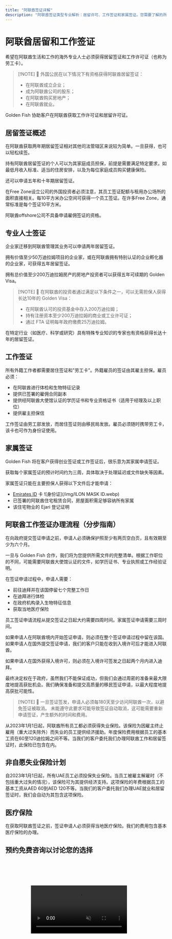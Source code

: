 ```yaml
---
title: "阿联酋签证详解"
description: "阿联酋签证类型专业解析：居留许可、工作签证和家属签证。您需要了解的所有要求和办理流程。"
---
```


# 阿联酋居留和工作签证

希望在阿联酋生活和工作的海外专业人士必须获得居留签证和工作许可证（也称为劳工卡）。

> [!NOTE] 💚 外国公民在以下情况下有资格获得阿联酋居留签证：
>
> - 在阿联酋成立企业；
> - 成为阿联酋公司的股东；
> - 在阿联酋购买房地产；
> - 在阿联酋就业。

Golden Fish 协助客户在阿联酋获取工作许可证和居留许可证。

## 居留签证概述

在阿联酋获取两年期居留签证相对其他司法管辖区来说较为简单。一旦获得，也可以轻松续签。

持有阿联酋居留签证的个人可以为其家庭成员担保，前提是需要满足特定要求，如最低月收入标准、适当的住房安排，以及为每位家庭成员购买健康保险。

还可以申请五年和十年期居留签证。

在Free Zone设立公司的外国投资者必须注意，其员工签证配额与租用办公场所的面积直接相关。每10平方米办公空间可获得一个员工签证。在许多Free Zone，通常标准是每个签证10平方米。

阿联酋offshore公司不具备申请雇佣签证的资格。

## 专业人士签证

企业家迁移到阿联酋管理其业务可以申请两年居留签证。

拥有价值至少50万迪拉姆项目的企业家，或在阿联酋拥有特别认证的企业孵化器的企业家，可获得五年居留签证。

拥有总价值至少200万迪拉姆房产的房地产投资者可以获得五年可续期的 Golden Visa。

> [!NOTE] 💚 在阿联酋的投资者通过满足以下条件之一，可以无需担保人获得长达10年的 Golden Visa：
>
> - 在阿联酋认可的投资基金中存入200万迪拉姆；
> - 持有注册资本至少200万迪拉姆的商业或工业许可证；
> - 通过 FTA 证明每年政府缴费25万迪拉姆。

在特定行业（如医疗、科学或研究）具有特殊专业知识的专家也有资格获得长达十年的居留签证。

## 工作签证

所有外籍工作者都需要居住签证和"劳工卡"。外籍雇员的签证由其雇主担保。雇员必须：

- 在阿联酋进行体检和生物特征记录
- 提供已签署的雇佣合同副本
- 提供经阿联酋大使馆认证的学历证书和专业资格证书（适用于经理及以上职位）
- 提供雇主担保信

工作签证由劳工部发放，而居住签证则由移民局发放。雇员必须随时携带劳工卡，该卡也可作为身份证使用。

## 家属签证

Golden Fish 将在客户获得创业签证或工作签证后，很乐意为其家属申请签证。

获取每个家属签证的预计时间约为三周，具体取决于处理延迟或文件缺失等因素。

家属签证只能在主要担保人获得以下文件后才能申请：

- [Emirates ID](https://u.ae/en/information-and-services/visa-and-emirates-id/emirates-id) 卡 ![身份证](/img/ILON MASK ID.webp)
- 已签署的阿联酋住宅租赁合同，房屋面积需足够容纳所有家属
- 该住宅物业的 Ejari 登记证明

## 阿联酋工作签证办理流程（分步指南）

在向政府提交签证申请之前，申请人必须确保护照至少有两页空白页，且有效期至少为六个月。

一旦与 Golden Fish 合作，我们将为您提供所需文件的完整清单。根据工作职位的不同，可能需要阿联酋大使馆认证的文件，如学历证书、专业执照或工作经验证明。

在签证申请过程中，申请人需要：

- 前往迪拜并在该国停留七个完整工作日
- 在迪拜进行体检
- 在政府机构录入生物特征信息
- 获取当地医疗保险

员工签证申请流程从提交签证之日起大约需要四周时间。家属签证申请需要三周时间。

如果申请人在阿联酋境内开始签证申请，则必须在整个签证申请过程中留在该国。如果申请人在国外提交签证申请，我们的客户只能在收到入境许可后才能进入阿联酋。

如果申请人在国外获得入境许可，则必须在入境许可签发之日起两个月内进入迪拜。

最终决定权在于政府，虽然我们不能保证成功，但我们会通过周密的准备来最大限度地提高获批机会。我们确保准备和提交高质量的移民签证申请，以最大程度地提高获批可能性。

> [!NOTE] 💚 一旦签证签发，申请人必须每180天至少访问阿联酋一次，以避免签证被取消。
> 未能遵守此要求可能导致签证自动取消，这可能需要重新申请签证，产生额外的时间和费用。

从2023年1月1日起，阿联酋所有员工都必须获得失业保险。该保险为因雇主终止雇用（重大过失除外）而失业的员工提供经济援助。年度保险费用根据员工的基本工资在60至120迪拉姆之间不等。当我们的客户委托我们办理阿联酋工作和居留签证时，此保险已包含在内。

## 非自愿失业保险计划

自2023年1月1日起，所有UAE员工必须投保失业保险。当员工被雇主解雇时（不包括重大过失的情况），该保险可为其提供经济支持。这项保险的年费根据员工的基本工资从AED 60到AED 120不等。当我们的客户委托我们办理UAE就业和居留签证时，我们会自动为其包含这项保险。

## 医疗保险

在获取阿联酋签证之前，签证申请人必须获得当地医疗保险。我们的费用包含基本医疗保险的办理。

## 预约免费咨询以讨论您的选择

<video  autoplay muted playsinline style="padding: 80px" >
  <source src="/video/iStock-2185914135.mp4" type="video/mp4">
</video>

<ContactFormModal formName="Employment Visa [guide]" buttonText="获取免费咨询" :services="[
    '💼 工作签证 + 劳工卡',
    '👨‍💼 企业家签证（2年）',
    '🏢 Free Zone 公司签证',
    '👨‍👩‍👧‍👦 家属依亲签证',
    '💳 Emirates ID 申请',
    '💵 月薪超过 30,000 迪拉姆',
    '💰 Golden Visa 资格评估',
    '❓ 其他签证服务',
    ]"/>
